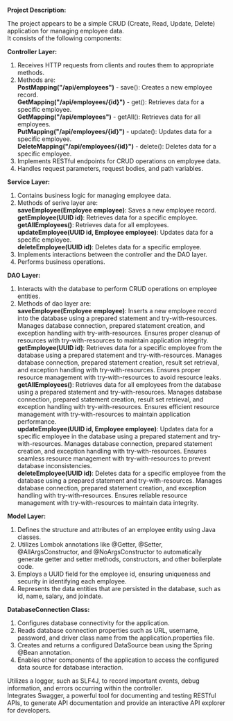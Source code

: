 **Project Description:**

The project appears to be a simple CRUD (Create, Read, Update, Delete) application for managing employee data. 
<br>It consists of the following components:

**Controller Layer:**
1. Receives HTTP requests from clients and routes them to appropriate methods.
2. Methods are:
     <br>**PostMapping("/api/employees")** - save(): Creates a new employee record.
     <br>**GetMapping("/api/employees/{id}")** - get(): Retrieves data for a specific employee.
     <br>**GetMapping("/api/employees")** - getAll(): Retrieves data for all employees.
     <br>**PutMapping("/api/employees/{id}")** - update(): Updates data for a specific employee.
     <br>**DeleteMapping("/api/employees/{id}")** - delete(): Deletes data for a specific employee.
4. Implements RESTful endpoints for CRUD operations on employee data.
5. Handles request parameters, request bodies, and path variables.

**Service Layer:**
1. Contains business logic for managing employee data.
2. Methods of serive layer are:
     <br>**saveEmployee(Employee employee)**: Saves a new employee record.
     <br>**getEmployee(UUID id)**: Retrieves data for a specific employee.
     <br>**getAllEmployees()**: Retrieves data for all employees.
     <br>**updateEmployee(UUID id, Employee employee)**: Updates data for a specific employee.
     <br>**deleteEmployee(UUID id)**: Deletes data for a specific employee.
4. Implements interactions between the controller and the DAO layer.
5. Performs business operations.

**DAO Layer:**
1. Interacts with the database to perform CRUD operations on employee entities.
2. Methods of dao layer are:
   <br>**saveEmployee(Employee employee)**:
     Inserts a new employee record into the database using a prepared statement and try-with-resources.
     Manages database connection, prepared statement creation, and exception handling with try-with-resources.
     Ensures proper cleanup of resources with try-with-resources to maintain application integrity.
   <br>**getEmployee(UUID id)**:
     Retrieves data for a specific employee from the database using a prepared statement and try-with-resources.
     Manages database connection, prepared statement creation, result set retrieval, and exception handling with try-with-resources.
     Ensures proper resource management with try-with-resources to avoid resource leaks.
   <br>**getAllEmployees()**:
      Retrieves data for all employees from the database using a prepared statement and try-with-resources.
      Manages database connection, prepared statement creation, result set retrieval, and exception handling with try-with-resources.
      Ensures efficient resource management with try-with-resources to maintain application performance.
   <br>**updateEmployee(UUID id, Employee employee)**:
      Updates data for a specific employee in the database using a prepared statement and try-with-resources.
      Manages database connection, prepared statement creation, and exception handling with try-with-resources.
      Ensures seamless resource management with try-with-resources to prevent database inconsistencies.
   <br>**deleteEmployee(UUID id)**:
      Deletes data for a specific employee from the database using a prepared statement and try-with-resources.
      Manages database connection, prepared statement creation, and exception handling with try-with-resources.
      Ensures reliable resource management with try-with-resources to maintain data integrity.

**Model Layer:**
1. Defines the structure and attributes of an employee entity using Java classes.
2. Utilizes Lombok annotations like @Getter, @Setter, @AllArgsConstructor, and @NoArgsConstructor to automatically generate getter and setter methods, constructors, and other boilerplate code.
3. Employs a UUID field for the employee id, ensuring uniqueness and security in identifying each employee.
4. Represents the data entities that are persisted in the database, such as id, name, salary, and joindate.

**DatabaseConnection Class:**
1. Configures database connectivity for the application.
2. Reads database connection properties such as URL, username, password, and driver class name from the application.properties file.
3. Creates and returns a configured DataSource bean using the Spring @Bean annotation.
4. Enables other components of the application to access the configured data source for database interaction.

Utilizes a logger, such as SLF4J, to record important events, debug information, and errors occurring within the controller.
<br>Integrates Swagger, a powerful tool for documenting and testing RESTful APIs, to generate API documentation and provide an interactive API explorer for developers.
